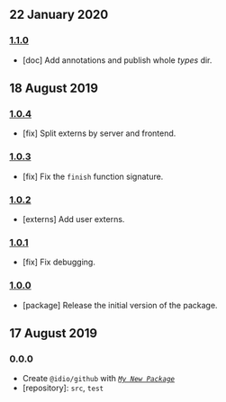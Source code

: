 ## 22 January 2020

### [1.1.0](https://github.com/idiocc/github/compare/v1.0.4...v1.1.0)

- [doc] Add annotations and publish whole _types_ dir.

## 18 August 2019

### [1.0.4](https://github.com/idiocc/github/compare/v1.0.3...v1.0.4)

- [fix] Split externs by server and frontend.

### [1.0.3](https://github.com/idiocc/github/compare/v1.0.2...v1.0.3)

- [fix] Fix the `finish` function signature.

### [1.0.2](https://github.com/idiocc/github/compare/v1.0.1...v1.0.2)

- [externs] Add user externs.

### [1.0.1](https://github.com/idiocc/github/compare/v1.0.0...v1.0.1)

- [fix] Fix debugging.

### [1.0.0](https://github.com/idiocc/github/compare/v0.0.0-pre...v1.0.0)

- [package] Release the initial version of the package.

## 17 August 2019

### 0.0.0

- Create `@idio/github` with _[`My New Package`](https://mnpjs.org)_
- [repository]: `src`, `test`